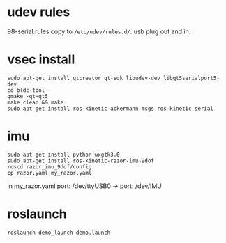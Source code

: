 # udev rules
98-serial.rules copy to `/etc/udev/rules.d/`. usb plug out and in.  

# vsec install
```
sudo apt-get install qtcreator qt-sdk libudev-dev libqt5serialport5-dev
cd bldc-tool
qmake -qt=qt5
make clean && make
sudo apt-get install ros-kinetic-ackermann-msgs ros-kinetic-serial
```

# imu
```
sudo apt-get install python-wxgtk3.0
sudo apt-get install ros-kinetic-razor-imu-9dof
roscd razor_imu_9dof/config
cp razor.yaml my_razor.yaml
```
in my_razor.yaml
 port: /dev/ttyUSB0 -> port: /dev/IMU

# roslaunch
```
roslaunch demo_launch demo.launch
```